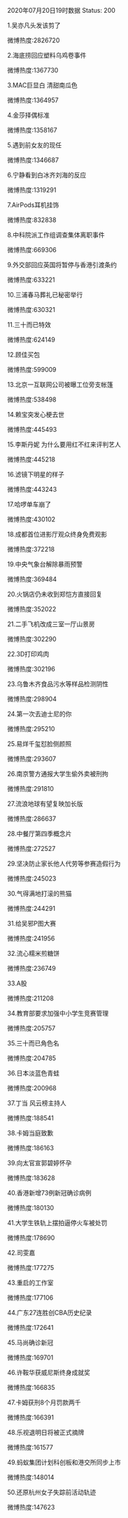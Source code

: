 2020年07月20日19时数据
Status: 200

1.吴亦凡头发该剪了

微博热度:2826720

2.海底捞回应塑料乌鸡卷事件

微博热度:1367730

3.MAC巨显白 清甜南瓜色

微博热度:1364957

4.金莎择偶标准

微博热度:1358167

5.遇到前女友的现任

微博热度:1346687

6.宁静看到白冰齐刘海的反应

微博热度:1319291

7.AirPods耳机挂饰

微博热度:832838

8.中科院派工作组调查集体离职事件

微博热度:669306

9.外交部回应英国将暂停与香港引渡条约

微博热度:633221

10.三浦春马葬礼已秘密举行

微博热度:630321

11.三十而已特效

微博热度:624149

12.顾佳买包

微博热度:599009

13.北京一互联网公司被曝工位旁支帐篷

微博热度:538498

14.赖宝突发心梗去世

微博热度:445493

15.李斯丹妮 为什么要用红不红来评判艺人

微博热度:445218

16.滤镜下明星的样子

微博热度:443243

17.哈啰单车崩了

微博热度:430102

18.成都首位进影厅观众终身免费观影

微博热度:372218

19.中央气象台解除暴雨预警

微博热度:369484

20.火锅店仍未收到郑恺方直接回复

微博热度:352022

21.二手飞机改成三室一厅山景房

微博热度:302290

22.3D打印鸡肉

微博热度:302196

23.乌鲁木齐食品污水等样品检测阴性

微博热度:298904

24.第一次去迪士尼的你

微博热度:295210

25.易烊千玺怼脸侧颜照

微博热度:293607

26.南京警方通报大学生偷外卖被刑拘

微博热度:291810

27.流浪地球有望复映加长版

微博热度:286637

28.中餐厅第四季概念片

微博热度:272527

29.坚决防止家长他人代劳等参赛造假行为

微博热度:245023

30.气得满地打滚的熊猫

微博热度:244291

31.给吴邪P图大赛

微博热度:241956

32.流心糯米煎糖饼

微博热度:236749

33.A股

微博热度:211208

34.教育部要求加强中小学生竞赛管理

微博热度:205757

35.三十而已角色名

微博热度:204785

36.日本淡蓝色青蛙

微博热度:200968

37.丁当 风云榜主持人

微博热度:188541

38.卡姆当庭致歉

微博热度:186163

39.向太官宣郭碧婷怀孕

微博热度:183628

40.香港新增73例新冠确诊病例

微博热度:180130

41.大学生铁轨上摆拍逼停火车被处罚

微博热度:178690

42.司雯嘉

微博热度:177275

43.重启的工作室

微博热度:177106

44.广东27连胜创CBA历史纪录

微博热度:172641

45.马尚确诊新冠

微博热度:169701

46.许鞍华获威尼斯终身成就奖

微博热度:166835

47.卡姆获刑8个月罚款两千

微博热度:166391

48.乐视退明日将被正式摘牌

微博热度:161577

49.蚂蚁集团计划科创板和港交所同步上市

微博热度:148014

50.还原杭州女子失踪前活动轨迹

微博热度:147623

